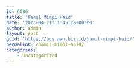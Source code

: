 ```yaml
---
id: 6086
title: 'Hamil Mimpi Haid'
date: '2023-04-21T11:45:29+00:00'
author: admin
layout: post
guid: 'https://bos.awn.biz.id/hamil-mimpi-haid/'
permalink: /hamil-mimpi-haid/
categories:
    - Uncategorized
---
```


